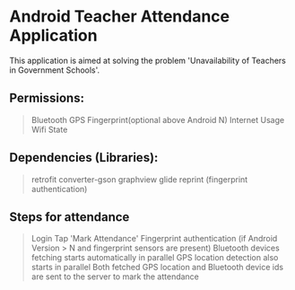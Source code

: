 # Android Teacher Attendance Application

This application is aimed at solving the problem 'Unavailability of Teachers in Government Schools'.

## Permissions:

> Bluetooth
> GPS
> Fingerprint(optional above Android N)
> Internet Usage
> Wifi State

## Dependencies (Libraries):

> retrofit
> converter-gson
> graphview
> glide
> reprint (fingerprint authentication)

## Steps for attendance

> Login
> Tap 'Mark Attendance'
> Fingerprint authentication (if Android Version > N and fingerprint sensors are present)
> Bluetooth devices fetching starts automatically in parallel
> GPS location detection also starts in parallel
> Both fetched GPS location and Bluetooth device ids are sent to the server to mark the attendance
